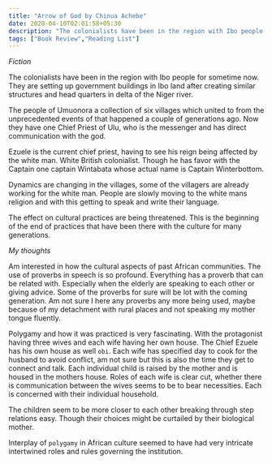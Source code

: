 ```yaml
---
title: "Arrow of God by Chinua Achebe"
date: 2020-04-10T02:01:58+05:30
description: "The colonialists have been in the region with Ibo people for sometime now. They are setting up government buildings in Ibo land after creating similar structures and head quarters in delta of the Niger river."
tags: ["Book Review","Reading List"]
---
```



*Fiction*

The colonialists have been in the region with Ibo people for sometime now. They are setting up government buildings in Ibo land after creating similar structures and head quarters in delta of the Niger river.

The people of Umuonora a collection of six villages which united to from the unprecedented events of that happened a couple of generations ago. 
Now they have one Chief Priest of Ulu, who is the messenger and has direct communication with the god.

Ezuele is the current chief priest, having to see his reign being affected by the white man. White British colonialist.
Though he has favor with the Captain one captain Wintabata whose actual name is Captain Winterbottom.

Dynamics are changing in the villages, some of the villagers are already working for the white man.
People are slowly moving to the white mans religion and with this getting to speak and write their language.

The effect on cultural practices are being threatened. This is the beginning of the end of practices that have been there with the culture for many generations.

*My thoughts*

Am interested in how the cultural aspects of past African communities. The use of proverbs in speech is so profound.
Everything has a proverb that can be related with. Especially when the elderly are speaking to each other or giving advice. Some of the proverbs for sure will be lot with the coming generation.
Am not sure I here any proverbs any more being used, maybe because of my detachment with rural places and not speaking my mother tongue fluently.

Polygamy and how it was practiced is very fascinating. With the protagonist having three wives and each wife having her own house.
The Chief Ezuele has his own house as well `obi`. Each wife has specified day to cook for the husband to avoid conflict, am not sure but this is also the time they get to connect and talk.
Each individual child is raised by the mother and is housed in the mothers house. 
Roles of each wife is clear cut, whether there is communication between the wives seems to be to bear necessities. Each is concerned with their individual household.

The children seem to be more closer to each other breaking through step relations easy. Though their choices might be curtailed by their biological mother.

Interplay of `polygamy` in African culture seemed to have had very intricate intertwined roles and rules governing the institution. 


